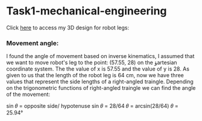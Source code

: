 # Task1-mechanical-engineering

Click [here](https://cad.onshape.com/documents/9648865d3515d1519fbdd117/w/0e36142ff93126735fae55e8/e/e9efa5639bf8b6ff610eaf11?renderMode=0&uiState=62d1e499bef4ec472d1a1db6) to access my 3D design for robot legs:


### Movement angle:
I found the angle of movement based on inverse kinematics, I assumed that we want to move robot's leg to the point: (57.55, 28) on the ؤartesian coordinate system. The the  value of x is 57.55 and the value of y is 28. As given to us that the length of the robot leg is 64 cm, now we have three values that represent the side lengths of a right-angled traingle. Depending on the trigonometric functions of right-angled traingle we can find the angle of the movement:

sin 𝜃 = opposite side/ hypotenuse
sin 𝜃 = 28/64
𝜃 = arcsin(28/64)
𝜃 = 25.94°


